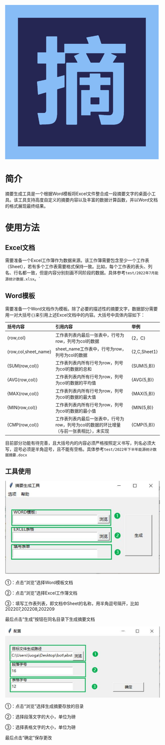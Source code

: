 ![LOGO](./static/favico.png)

# 简介

摘要生成工具是一个根据Word模板将Excel文件整合成一段摘要文字的桌面小工具。该工具支持高度自定义的摘要内容以及丰富的数据计算函数，并以Word文档的格式展现最终结果。

# 使用方法

## Excel文档

需要准备一个Excel工作簿作为数据来源。该工作簿需要包含至少一个工作表（Sheet），若有多个工作表需要格式保持一致。比如，每个工作表的表头、列名、行名都一致，但是内容分别刻画不同阶段的数据。具体参考`test/2022年7月能源统计数据.xlsx`。`

## Word模板

需要准备一个Word文档作为模板。除了必要的描述性的摘要文字，数据部分需要用一对大括号`{}`来引用上述Excel文档中的内容。大括号中具体内容如下：

|括号内容|引用内容|举例|
|:------|:------|:------|
|{row,col}|工作表列表内最后一张表中，行号为row，列号为col的数据|{2，C}|
|{row,col,sheet_name}|sheet_name工作表中，行号为row，列号为col的数据|{2,C,Sheet1}|
|{SUM(row,col)}|工作表列表内所有行号为row，列号为col的数据的总和|{SUM(5,B)}|
|{AVG(row,col)}|工作表列表内所有行号为row，列号为col的数据的平均值|{AVG(5,B)}|
|{MAX(row,col)}|工作表列表内所有行号为row，列号为col的数据的最大值|{MAX(5,B)}|
|{MIN(row,col)}|工作表列表内所有行号为row，列号为col的数据的最小值|{MIN(5,B)}|
|{CMP(row,col)}|工作表列表内最后一张表中，行号为row，列号为col的数据的环比增量（与前一张表相比），未实现|{CMP(5,B)}|

目前部分功能有待完善，且大括号内的内容必须严格按照定义书写，列名必须大写，逗号必须是半角逗号，且不能有空格。具体参考`test/2022年下半年能源统计数据摘要.docx`

## 工具使用

![main](./docs/main_page.jpg)

①：点击“浏览”选择Word模板文档

②：点击“浏览”选择Excel工作簿文档

③：填写工作表列表，即文档中Sheet的名称，用半角逗号隔开，比如202207,202208,202209

最后点击“生成”按钮在同名目录下生成摘要文档

![config](./docs/config.jpg)

①：点击“浏览”选择生成摘要存放的目录

②：选择段落文字的大小，单位为磅

③：选择表格文字的大小，单位为磅

最后点击“确定”保存更改
